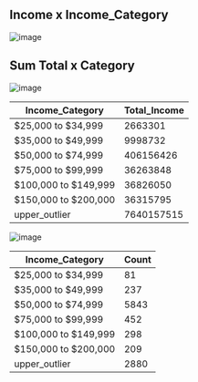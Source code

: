 ## Income x Income_Category

![image](https://github.com/user-attachments/assets/bb63a475-88b5-4f53-987f-610b2e3f2eb0)

## Sum Total x Category

![image](https://github.com/user-attachments/assets/4076d2b5-f8cb-48a1-8329-246959106199)

 Income_Category        | Total_Income |
|-------------------------|----------------|
| $25,000 to $34,999     | 2663301        |
| $35,000 to $49,999     | 9998732        |
| $50,000 to $74,999     | 406156426      |
| $75,000 to $99,999     | 36263848       |
| $100,000 to $149,999   | 36826050       |
| $150,000 to $200,000   | 36315795       |
| upper_outlier          | 7640157515     |

![image](https://github.com/user-attachments/assets/cc73be0c-3f52-4af0-94b4-9ac19f42e3f8)

| Income_Category      |   Count  |
|----------------------|------|
| $25,000 to $34,999   |  81  |
| $35,000 to $49,999   |  237 |
| $50,000 to $74,999   | 5843 |
| $75,000 to $99,999   |  452 |
| $100,000 to $149,999 |  298 |
| $150,000 to $200,000 |  209 |
| upper_outlier        | 2880 |


